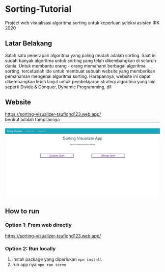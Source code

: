 # Sorting-Tutorial
Project web visualisasi algoritma sorting untuk keperluan seleksi asisten IRK 2020

## Latar Belakang
Salah satu penerapan algoritma yang paling mudah adalah sorting. Saat ini sudah banyak algoritma untuk sorting yang telah dikembangkan di seluruh dunia. Untuk membantu orang - orang memahami berbagai algoritma sorting, tercetuslah ide untuk membuat sebuah website yang memberikan pemahaman mengenai algoritma sorting. Harapannya, website ini dapat dikembangkan lebih lanjut untuk pembelajaran strategi algoritma yang lain seperti Divide & Conquer, Dynamic Programming, dll

## Website
https://sorting-visualizer-taufiqhd123.web.app/
<br>
berikut adalah tampilannya
<img src = "sorting-visualizer/screenshots/home.png">

## How to run
### Option 1: From web directly
https://sorting-visualizer-taufiqhd123.web.app/

### Option 2: Run locally
1. install package yang diperlukan `npm install`
2. run app nya `npm run serve`


